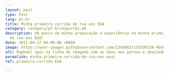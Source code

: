 ```yaml
---
layout: post
type: Post
lang: pt-br
title: Minha primeira corrida de rua nos EUA
category: category/pt-br/esportes.md
description: Um pouco da minha preparação e experiência na minha primeira corrida
  de rua nos EUA!
date: 2021-04-27 04:00:00 +0000
image: https://user-images.githubusercontent.com/1345662/116330338-4b4c6780-a79b-11eb-85b9-665c36a03bf3.jpg
alt: Raphael após na linha de chegada com as mãos nas pernas e abaixado descansando.
permalink: minha-primeira-corrida-de-rua-nos-eua/
ref: primeira-corrida-EUA

---
```

